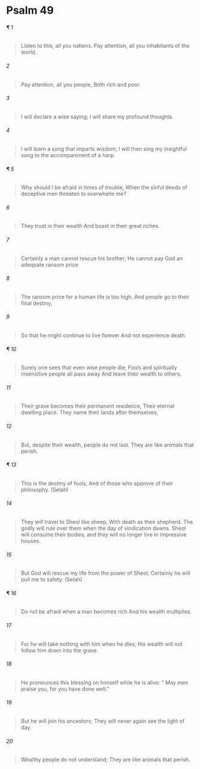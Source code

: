 # Psalm 49
###### ¶ 1
> Listen to this, all you nations.
> Pay attention, all you inhabitants of the world.
###### 2
> Pay attention, all you people,
> Both rich and poor.
###### 3
> I will declare a wise saying;
> I will share my profound thoughts.
###### 4
> I will learn a song that imparts wisdom;
> I will then sing my insightful song to the accompaniment of a harp.
###### ¶ 5
> Why should I be afraid in times of trouble,
> When the sinful deeds of deceptive men threaten to overwhelm me?
###### 6
> They trust in their wealth
> And boast in their great riches.
###### 7
> Certainly a man cannot rescue his brother;
> He cannot pay God an adequate ransom price
###### 8
> The ransom price for a human life is too high,
> And people go to their final destiny,
###### 9
> So that he might continue to live forever
> And not experience death.
###### ¶ 10
> Surely one sees that even wise people die;
> Fools and spiritually insensitive people all pass away
> And leave their wealth to others.
###### 11
> Their grave becomes their permanent residence,
> Their eternal dwelling place.
> They name their lands after themselves,
###### 12
> But, despite their wealth, people do not last.
> They are like animals that perish.
###### ¶ 13
> This is the destiny of fools,
> And of those who approve of their philosophy. (Selah)
###### 14
> They will travel to Sheol like sheep,
> With death as their shepherd.
> The godly will rule over them when the day of vindication dawns.
> Sheol will consume their bodies, and they will no longer live in impressive houses.
###### 15
> But God will rescue my life from the power of Sheol;
> Certainly he will pull me to safety. (Selah)
###### ¶ 16
> Do not be afraid when a man becomes rich
> And his wealth multiplies.
###### 17
> For he will take nothing with him when he dies;
> His wealth will not follow him down into the grave.
###### 18
> He pronounces this blessing on himself while he is alive:
>  “ May men praise you, for you have done well.”
###### 19
> But he will join his ancestors;
> They will never again see the light of day.
###### 20
> Wealthy people do not understand;
> They are like animals that perish.
